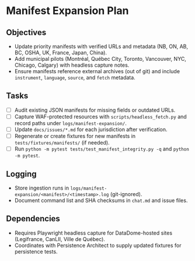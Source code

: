 # Manifest Expansion Plan

## Objectives
- Update priority manifests with verified URLs and metadata (NB, ON, AB, BC, OSHA, UK, France, Japan, China).
- Add municipal pilots (Montréal, Québec City, Toronto, Vancouver, NYC, Chicago, Calgary) with headless capture notes.
- Ensure manifests reference external archives (out of git) and include `instrument`, `language`, `source`, and `fetch` metadata.

## Tasks
- [ ] Audit existing JSON manifests for missing fields or outdated URLs.
- [ ] Capture WAF-protected resources with `scripts/headless_fetch.py` and record paths under `logs/manifest-expansion/`.
- [ ] Update `docs/issues/*.md` for each jurisdiction after verification.
- [ ] Regenerate or create fixtures for new manifests in `tests/fixtures/manifests/` (if needed).
- [ ] Run `python -m pytest tests/test_manifest_integrity.py -q` and `python -m pytest`.

## Logging
- Store ingestion runs in `logs/manifest-expansion/<manifest>/<timestamp>.log` (git-ignored).
- Document command list and SHA checksums in `chat.md` and issue files.

## Dependencies
- Requires Playwright headless capture for DataDome-hosted sites (Legifrance, CanLII, Ville de Québec).
- Coordinates with Persistence Architect to supply updated fixtures for persistence tests.
